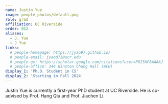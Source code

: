 ```yaml
---
name: Justin Yue
image: people_photos/default.png
role: grad
affiliation: UC Riverside
order: 012
aliases:
  - J. Yue
  - J Yue
links:
  # people-homepage: https://jyao97.github.io/
  # people-email: jyao073@ucr.edu
  # people-gs: https://scholar.google.com/citations?user=P6I5HF8AAAAJ
  # people-office: 344 Winston Chung Hall (WCH)
display_1: 'Ph.D. Student in CS'
display_2: 'Starting in Fall 2024'
---
```


Justin Yue is currently a first-year PhD student at UC Riverside. He is co-advised by Prof. Hang Qiu and Prof. Jiachen Li.